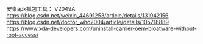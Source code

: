 安桌apk抓包工具：
V2049A
https://blog.csdn.net/weixin_44691253/article/details/131942156
https://blog.csdn.net/doctor_who2004/article/details/105718889
https://www.xda-developers.com/uninstall-carrier-oem-bloatware-without-root-access/